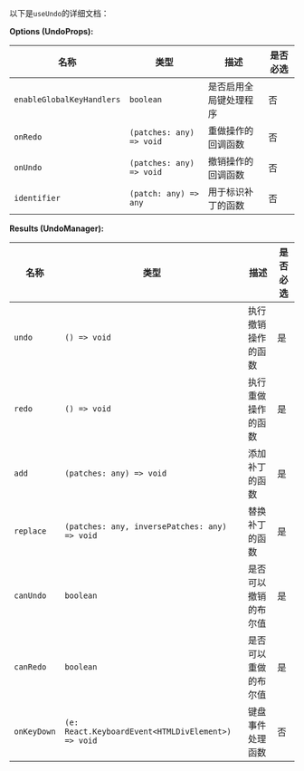以下是`useUndo`的详细文档：

**Options (UndoProps):**

| 名称 | 类型 | 描述 | 是否必选 |
| --- | --- | --- | --- |
| `enableGlobalKeyHandlers` | `boolean` | 是否启用全局键处理程序 | 否 |
| `onRedo` | `(patches: any) => void` | 重做操作的回调函数 | 否 |
| `onUndo` | `(patches: any) => void` | 撤销操作的回调函数 | 否 |
| `identifier` | `(patch: any) => any` | 用于标识补丁的函数 | 否 |

**Results (UndoManager):**

| 名称 | 类型 | 描述 | 是否必选 |
| --- | --- | --- | --- |
| `undo` | `() => void` | 执行撤销操作的函数 | 是 |
| `redo` | `() => void` | 执行重做操作的函数 | 是 |
| `add` | `(patches: any) => void` | 添加补丁的函数 | 是 |
| `replace` | `(patches: any, inversePatches: any) => void` | 替换补丁的函数 | 是 |
| `canUndo` | `boolean` | 是否可以撤销的布尔值 | 是 |
| `canRedo` | `boolean` | 是否可以重做的布尔值 | 是 |
| `onKeyDown` | `(e: React.KeyboardEvent<HTMLDivElement>) => void` | 键盘事件处理函数 | 否 |